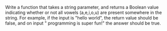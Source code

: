 Write a function that takes a string parameter, and returns a Boolean value indicating whether or not all vowels (a,e,i,o,u) are present somewhere in the string. For example, if the input is "hello world", the return value should be false, and on input " programming is super fun!" the answer should be true.
